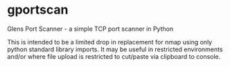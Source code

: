 # gportscan

Glens Port Scanner - a simple TCP port scanner in Python

This is intended to be a limited drop in replacement for nmap using only python standard library imports. It may be useful in restricted environments and/or where file upload is restricted to cut/paste via clipboard to console.
